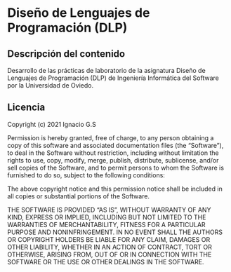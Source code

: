 # Diseño de Lenguajes de Programación (DLP)

## Descripción del contenido
Desarrollo de las prácticas de laboratorio de la asignatura Diseño de Lenguajes de Programación (DLP) de Ingeniería Informática del Software por la Universidad de Oviedo.

## Licencia
Copyright (c) 2021 Ignacio G.S

Permission is hereby granted, free of charge, to any person obtaining a copy of this software and associated documentation files (the “Software”), to deal in the Software without restriction, including without limitation the rights to use, copy, modify, merge, publish, distribute, sublicense, and/or sell copies of the Software, and to permit persons to whom the Software is furnished to do so, subject to the following conditions:

The above copyright notice and this permission notice shall be included in all copies or substantial portions of the Software.

THE SOFTWARE IS PROVIDED “AS IS”, WITHOUT WARRANTY OF ANY KIND, EXPRESS OR IMPLIED, INCLUDING BUT NOT LIMITED TO THE WARRANTIES OF MERCHANTABILITY, FITNESS FOR A PARTICULAR PURPOSE AND NONINFRINGEMENT. IN NO EVENT SHALL THE AUTHORS OR COPYRIGHT HOLDERS BE LIABLE FOR ANY CLAIM, DAMAGES OR OTHER LIABILITY, WHETHER IN AN ACTION OF CONTRACT, TORT OR OTHERWISE, ARISING FROM, OUT OF OR IN CONNECTION WITH THE SOFTWARE OR THE USE OR OTHER DEALINGS IN THE SOFTWARE.
